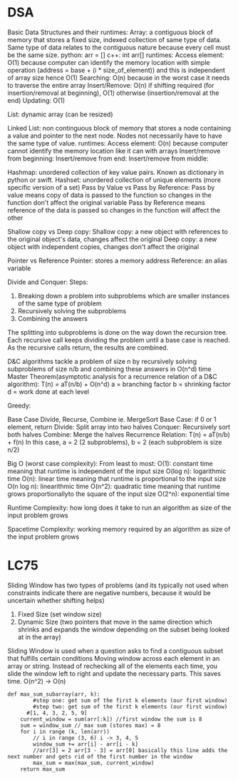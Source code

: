 # DSA

Basic Data Structures and their runtimes:
Array: a contiguous block of memory that stores a fixed size, indexed collection of same type of data. Same type of data relates to the contiguous nature because every cell must be the same size.
python: arr = []
c++: int arr[]
runtimes:
Access element: O(1) because computer can identify the memory location with simple operation (address = base + (i * size_of_element)) and this is independent of array size hence O(1)
Searching: O(n) because in the worst case it needs to traverse the entire array
Insert/Remove: O(n) if shifting required (for insertion/removal at beginning), O(1) otherwise (insertion/removal at the end)
Updating: O(1)

List: dynamic array (can be resized)

Linked List: non continguous block of memory that stores a node containing a value and pointer to the next node. Nodes not necessarily have to have the same type of value.
runtimes:
Access element: O(n) because computer cannot identify the memory location like it can with arrays
Insert/remove from beginning:
Insert/remove from end:
Insert/remove from middle:

Hashmap: unordered collection of key value pairs. Known as dictionary in python or swift.
Hashset: unordered collection of unique elements (more specific version of a set)
Pass by Value vs Pass by Reference:
Pass by value means copy of data is passed to the function so changes in the function don't affect the original variable
Pass by Reference means reference of the data is passed so changes in the function will affect the other

Shallow copy vs Deep copy:
Shallow copy: a new object with references to the original object's data, changes affect the original
Deep copy: a new object with independent copies, changes don't affect the original

Pointer vs Reference
Pointer: stores a memory address
Reference: an alias variable 

Divide and Conquer:
Steps:
1. Breaking down a problem into subproblems which are smaller instances of the same type of problem
2. Recursively solving the subproblems
3. Combining the answers

The splitting into subproblems is done on the way down the recursion tree. Each recursive call keeps dividing the problem until a base case is reached. As the recursive calls return, the results are combined.

D&C algorithms tackle a problem of size n by recursively solving subproblems of size n/b and combining these answers in O(n^d) time
Master Theorem(asymptotic analysis for a recurrence relation of a D&C algorithm): T(n) = aT(n/b) + O(n^d)
a = branching factor
b = shrinking factor
d = work done at each level

Greedy:





Base Case 
Divide, Recurse, Combine
ie. MergeSort
Base Case: if 0 or 1 element, return
Divide:
Split array into two halves
Conquer:
Recursively sort both halves
Combine:
Merge the halves
Recurrence Relation: T(n) = aT(n/b) + f(n) 
In this case, a = 2 (2 subproblems), b = 2 (each subproblem is size n/2)


Big O (worst case complexity): 
From least to most:
O(1): constant time meaning that runtime is independent of the input size
O(log n): logarithmic time
O(n): linear time meaning that runtime is proportional to the input size
O(n log n): linearithmic time
O(n^2): quadratic time meaning that runtime grows proportionallyto the square of the input size
O(2^n): exponential time

Runtime Complexity:
how long does it take to run an algorithm as size of the input problem grows

Spacetime Complexity:
working memory required by an algorithm as size of the input problem grows


# LC75
Sliding Window has two types of problems (and its typically not used when constraints indicate there are negative numbers, because it would be uncertain whether shifting helps)
1. Fixed Size (set window size)
2. Dynamic Size (two pointers that move in the same direction which shrinks and expands the window depending on the subset being looked at in the array)

Sliding Window is used when a question asks to find a contiguous subset that fulfills certain conditions
Moving window across each element in an array or string. Instead of rechecking all of the elements each time, you slide the window left to right and update the necessary parts. This saves time. O(n^2) -> O(n)  
```
def max_sum_subarray(arr, k):
		#step one: get sum of the first k elements (our first window)
		#step two: get sum of the first k elements (our first window)
	  #[1, 4, 3, 2, 5, 9]
	current_window = sum(arr[:k]) //first window the sum is 8
	sum = window_sum // max sum (stores max) = 8
	for i in range (k, len(arr)) 
		// i in range (3, 6) i -> 3, 4, 5
		window_sum += arr[i] - arr[i - k]
		//arr[3] = 2 arr[3 - 3] = arr[0] basically this line adds the next number and gets rid of the first number in the window   
		max_sum = max(max_sum, current_window)
	return max_sum
```

